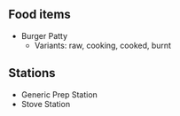 ## Food items
- Burger Patty
	- Variants: raw, cooking, cooked, burnt

## Stations
- Generic Prep Station
- Stove Station